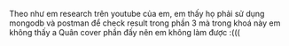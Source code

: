 Theo như em research trên youtube của em, em thấy họ phải sử dụng mongodb và postman để check result trong phần 3 mà trong khoá này em không thấy a Quân cover phần đấy nên em không làm được :(((
